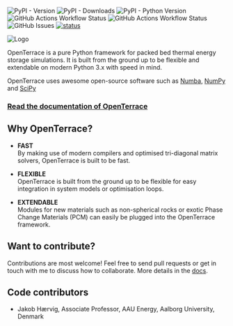 ![PyPI - Version](https://img.shields.io/pypi/v/openterrace)
![PyPI - Downloads](https://img.shields.io/pypi/dm/openterrace?label=pypi%20downloads)
![PyPI - Python Version](https://img.shields.io/pypi/pyversions/openterrace) 
![GitHub Actions Workflow Status](https://img.shields.io/github/actions/workflow/status/openterrace/openterrace-python/pytest.yml?label=tests)
![GitHub Actions Workflow Status](https://img.shields.io/github/actions/workflow/status/openterrace/openterrace-python/docs.yml?label=docs)
![GitHub Issues](https://img.shields.io/github/issues/openterrace/openterrace-python?label=github%20issues)
[![status](https://joss.theoj.org/papers/cc89107c74cba69a948a98e5b0604336/status.svg)](https://joss.theoj.org/papers/cc89107c74cba69a948a98e5b0604336)

![Logo](https://raw.githubusercontent.com/OpenTerrace/openterrace-python/main/docs/_figures/logo-openterrace.svg)

OpenTerrace is a pure Python framework for packed bed thermal energy storage simulations. It is built from the ground up to be flexible and extendable on modern Python 3.x with speed in mind.

OpenTerrace uses awesome open-source software such as
[Numba](https://numba.pydata.org), [NumPy](https://numpy.org/) and [SciPy](https://scipy.org/)

### [Read the documentation of OpenTerrace](https://openterrace.github.io/openterrace-python/)

## Why OpenTerrace?
- **FAST**  
By making use of modern compilers and optimised tri-diagonal matrix solvers, OpenTerrace is built to be fast.

- **FLEXIBLE**  
OpenTerrace is built from the ground up to be flexible for easy integration in system models or optimisation loops.

- **EXTENDABLE**  
Modules for new materials such as non-spherical rocks or exotic Phase Change Materials (PCM) can easily be plugged into the OpenTerrace framework.

## Want to contribute?
Contributions are most welcome! Feel free to send pull requests or get in touch with me to discuss how to collaborate. More details in the [docs](https://openterrace.github.io/openterrace-python/).

## Code contributors
* Jakob Hærvig, Associate Professor, AAU Energy, Aalborg University, Denmark